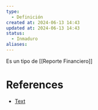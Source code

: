 ```yaml
---
type:
  - Definición
created at: 2024-06-13 14:43 
updated at: 2024-06-13 14:43
status:
  - Inmaduro
aliases:
---
```

Es un tipo de [[Reporte Financiero]]

# References

 - [Text](enlace)

